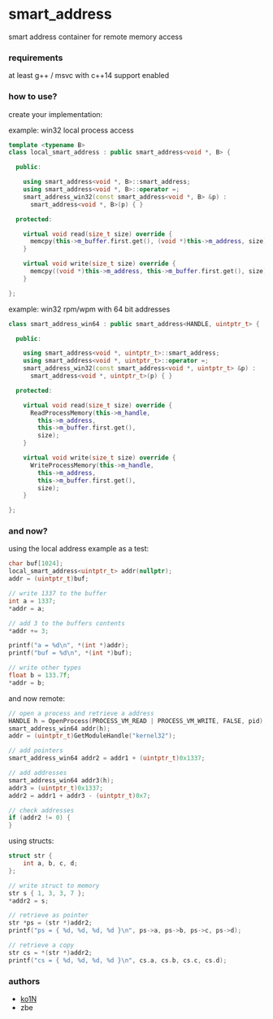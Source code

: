 # smart_address
smart address container for remote memory access

### requirements
at least g++ / msvc with c++14 support enabled

### how to use?
create your implementation:

example: win32 local process access
```c++
template <typename B>
class local_smart_address : public smart_address<void *, B> {

  public:

    using smart_address<void *, B>::smart_address;
    using smart_address<void *, B>::operator =;
    smart_address_win32(const smart_address<void *, B> &p) :
      smart_address<void *, B>(p) { }

  protected:

    virtual void read(size_t size) override {
      memcpy(this->m_buffer.first.get(), (void *)this->m_address, size);
    }

    virtual void write(size_t size) override {
      memcpy((void *)this->m_address, this->m_buffer.first.get(), size);
    }

};
```

example: win32 rpm/wpm with 64 bit addresses
```c++
class smart_address_win64 : public smart_address<HANDLE, uintptr_t> {

  public:

    using smart_address<void *, uintptr_t>::smart_address;
    using smart_address<void *, uintptr_t>::operator =;
    smart_address_win32(const smart_address<void *, uintptr_t> &p) :
      smart_address<void *, uintptr_t>(p) { }

  protected:

    virtual void read(size_t size) override {
      ReadProcessMemory(this->m_handle,
        this->m_address,
        this->m_buffer.first.get(),
        size);
    }

    virtual void write(size_t size) override {
      WriteProcessMemory(this->m_handle,
        this->m_address,
        this->m_buffer.first.get(),
        size);
    }

};
```

### and now?
using the local address example as a test:
```c++
char buf[1024];
local_smart_address<uintptr_t> addr(nullptr);
addr = (uintptr_t)buf;

// write 1337 to the buffer
int a = 1337;
*addr = a;

// add 3 to the buffers contents
*addr += 3;

printf("a = %d\n", *(int *)addr);
printf("buf = %d\n", *(int *)buf);

// write other types
float b = 133.7f;
*addr = b;
```

and now remote:
```c++
// open a process and retrieve a address
HANDLE h = OpenProcess(PROCESS_VM_READ | PROCESS_VM_WRITE, FALSE, pid);
smart_address_win64 addr(h);
addr = (uintptr_t)GetModuleHandle("kernel32");

// add pointers
smart_address_win64 addr2 = addr1 + (uintptr_t)0x1337;

// add addresses
smart_address_win64 addr3(h);
addr3 = (uintptr_t)0x1337;
addr2 = addr1 + addr3 - (uintptr_t)0x7;

// check addresses
if (addr2 != 0) {
}
```

using structs:
```c++
struct str {
    int a, b, c, d;
};

// write struct to memory
str s { 1, 3, 3, 7 };
*addr2 = s;

// retrieve as pointer
str *ps = (str *)addr2;
printf("ps = { %d, %d, %d, %d }\n", ps->a, ps->b, ps->c, ps->d);

// retrieve a copy
str cs = *(str *)addr2;
printf("cs = { %d, %d, %d, %d }\n", cs.a, cs.b, cs.c, cs.d);
```

### authors
- [ko1N](https://github.com/ko1N)
- zbe
